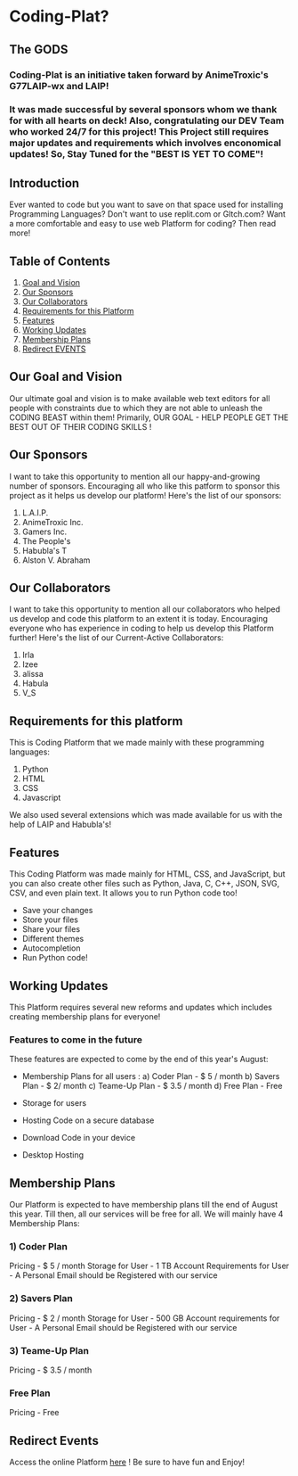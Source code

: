 # Coding-Plat? 
## The GODS
### Coding-Plat is an initiative taken forward by AnimeTroxic's G77LAIP-wx and LAIP!
### It was made successful by several sponsors whom we thank for with all hearts on deck! Also, congratulating our DEV Team who worked 24/7 for this project! This Project still requires major updates and requirements which involves enconomical updates! So, Stay Tuned for the "BEST IS YET TO COME"!

## Introduction
Ever wanted to code but you want to save on that space used for installing Programming Languages? Don't want to use replit.com or Gltch.com? Want a more comfortable and easy to use web Platform for coding? Then read more!

## Table of Contents
1) [Goal and Vision](https://github.com/G77LAIP-wx/Coding-Plat/blob/main/README.md#our-goal-and-vision)
2) [Our Sponsors](https://github.com/G77LAIP-wx/Coding-Plat/blob/main/README.md#our-sponsors)
3) [Our Collaborators](https://github.com/G77LAIP-wx/Coding-Plat/blob/main/README.md#our-collaborators)
4) [Requirements for this Platform](https://github.com/G77LAIP-wx/Coding-Plat/blob/main/README.md#requirements-for-this-platform)
5) [Features](https://github.com/G77LAIP-wx/Coding-Plat/blob/main/README.md#feature)
6) [Working Updates](https://github.com/G77LAIP-wx/Coding-Plat/blob/main/README.md#working-updates)
7) [Membership Plans](https://github.com/G77LAIP-wx/Coding-Plat/blob/main/README.md#membership-plans)
8) [Redirect EVENTS](https://github.com/G77LAIP-wx/Coding-Plat/blob/main/README.md#redirect-events)

## Our Goal and Vision
Our ultimate goal and vision is to make available web text editors for all people with constraints due to which they are not able to unleash the CODING BEAST within them!
Primarily, OUR GOAL - HELP PEOPLE GET THE BEST OUT OF THEIR CODING SKILLS !

## Our Sponsors
I want to take this opportunity to mention all our happy-and-growing number of sponsors. Encouraging all who like this patform to sponsor this project as it helps us develop our platform!
Here's the list of our sponsors:
1) L.A.I.P.
2) AnimeTroxic Inc.
3) Gamers Inc.
4) The People's
5) Habubla's T
6) Alston V. Abraham

## Our Collaborators
I want to take this opportunity to mention all our collaborators who helped us develop and code this platform to an extent it is today. Encouraging everyone who has experience in coding to help us develop this Platform further!
Here's the list of our Current-Active Collaborators:
1) Irla
2) Izee
3) alissa
4) Habula
5) V_S

## Requirements for this platform
This is Coding Platform that we made mainly with these programming languages:
1) Python
2) HTML
3) CSS
4) Javascript

We also used several extensions which was made available for us with the help of LAIP and Habubla's!

## Features
This Coding Platform was made mainly for HTML, CSS, and JavaScript, but you can also create other files such as Python, Java, C, C++, JSON, SVG, CSV, and even plain text. It allows you to run Python code too!

- Save your changes
- Store your files
- Share your files
- Different themes
- Autocompletion
- Run Python code!

## Working Updates
This Platform requires several new reforms and updates which includes creating membership plans for everyone!
### Features to come in the future
These features are expected to come by the end of this year's August:
- Membership Plans for all users :
a) Coder Plan - $ 5 / month
b) Savers Plan - $ 2/ month
c) Teame-Up Plan - $ 3.5 / month
d) Free Plan - Free

- Storage for users
- Hosting Code on a secure database
- Download Code in your device
- Desktop Hosting

## Membership Plans
Our Platform is expected to have membership plans till the end of August this year. Till then, all our services will be free for all.
We will mainly have 4 Membership Plans:
### 1) Coder Plan
Pricing - $ 5 / month
Storage for User - 1 TB
Account Requirements for User - A Personal Email should be Registered with our service

### 2) Savers Plan
Pricing - $ 2 / month
Storage for User - 500 GB
Account requirements for User - A Personal Email should be Registered with our service

### 3) Teame-Up Plan 
Pricing - $ 3.5 / month

### Free Plan
Pricing - Free

## Redirect Events
Access the online Platform [here](https://codingiscool.ruiwenge2.repl.co/) ! Be sure to have fun and Enjoy!



